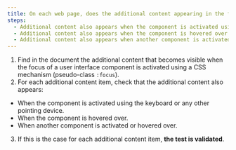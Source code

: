 ```yaml
---
title: On each web page, does the additional content appearing in the focus of a [user interface component](#user-interface-component) via CSS styles respect one of these conditions if necessary?
steps:
  - Additional content also appears when the component is activated using the keyboard and any pointing device.
  - Additional content also appears when the component is hovered over.
  - Additional content also appears when another component is activated or hovered over.
---
```


1. Find in the document the additional content that becomes visible when the focus of a user interface component is activated using a CSS mechanism (pseudo-class `:focus`).
2. For each additional content item, check that the additional content also appears:

- When the component is activated using the keyboard or any other pointing device.
- When the component is hovered over.
- When another component is activated or hovered over.

3. If this is the case for each additional content item, **the test is validated**.
